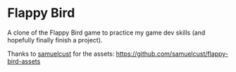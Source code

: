 # Flappy Bird

A clone of the Flappy Bird game to practice my game dev skills (and hopefully finally finish a project).

Thanks to [samuelcust](https://github.com/samuelcust) for the assets: https://github.com/samuelcust/flappy-bird-assets
